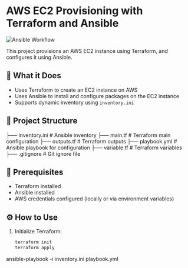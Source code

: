# AWS EC2 Provisioning with Terraform and Ansible

![Ansible Workflow](https://github.com/MissSB/ansible/actions/workflows/ansible.yml/badge.svg)

This project provisions an AWS EC2 instance using Terraform, and configures it using Ansible.

## 🚀 What it Does

- Uses Terraform to create an EC2 instance on AWS
- Uses Ansible to install and configure packages on the EC2 instance
- Supports dynamic inventory using `inventory.ini`

## 📂 Project Structure

├── inventory.ini # Ansible inventory
├── main.tf # Terraform main configuration
├── outputs.tf # Terraform outputs
├── playbook.yml # Ansible playbook for configuration
├── variable.tf # Terraform variables
├── .gitignore # Git ignore file


## 🔧 Prerequisites

- Terraform installed
- Ansible installed
- AWS credentials configured (locally or via environment variables)

## ⚙️ How to Use

1. Initialize Terraform:
   ```bash
   terraform init
   terraform apply
ansible-playbook -i inventory.ini playbook.yml
